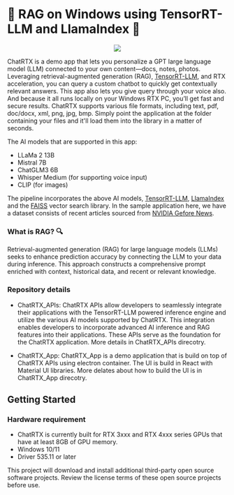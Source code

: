 # 🚀 RAG on Windows using TensorRT-LLM and LlamaIndex 🦙

<p align="center">
<img src="https://gitlab-master.nvidia.com/winai/trt-llm-rag-windows/-/raw/main/media/rag-demo.gif"  align="center">
</p>

ChatRTX is a demo app that lets you personalize a GPT large language model (LLM) connected to your own content—docs, notes, photos. Leveraging retrieval-augmented generation (RAG), [TensorRT-LLM](https://github.com/NVIDIA/TensorRT-LLM/), and RTX acceleration, you can query a custom chatbot to quickly get contextually relevant answers. This app also lets you give query through your voice also. And because it all runs locally on your Windows RTX PC, you’ll get fast and secure results.
ChatRTX supports various file formats, including text, pdf, doc/docx, xml, png, jpg, bmp. Simply point the application at the folder containing your files and it'll load them into the library in a matter of seconds.

The AI models that are supported in this app:
- LLaMa 2 13B
- Mistral 7B
- ChatGLM3 6B
- Whisper Medium (for supporting voice input)
- CLIP (for images)

The pipeline incorporates the above AI models, [TensorRT-LLM](https://github.com/NVIDIA/TensorRT-LLM/), [LlamaIndex](https://www.llamaindex.ai/) and the [FAISS](https://github.com/facebookresearch/faiss) vector search library. In the sample application here, we have a dataset consists of recent articles sourced from [NVIDIA Gefore News](https://www.nvidia.com/en-us/geforce/news/).


### What is RAG? 🔍
Retrieval-augmented generation (RAG) for large language models (LLMs) seeks to enhance prediction accuracy by connecting the LLM to your data during inference. This approach constructs a comprehensive prompt enriched with context, historical data, and recent or relevant knowledge.

### Repository details
- ChatRTX_APIs: ChatRTX APIs allow developers to seamlessly integrate their applications with the TensorRT-LLM powered inference engine and utilize the various AI models supported by ChatRTX. This integration enables developers to incorporate advanced AI inference and RAG features into their applications.
These APIs serve as the foundation for the ChatRTX application. More details in ChatRTX_APIs direcotry. 

- ChatRTX_App: ChatRTX_App is a demo application that is build on top of ChatRTX APIs using electron container. The UI is build in React with Material UI libraries. More delates  about how to build the UI is in ChatRTX_App direcotry. 

## Getting Started

### Hardware requirement
- ChatRTX is currently built for RTX 3xxx and RTX 4xxx series GPUs that have at least 8GB of GPU memory.
- Windows 10/11
- Driver 535.11 or later

This project will download and install additional third-party open source software projects. Review the license terms of these open source projects before use.